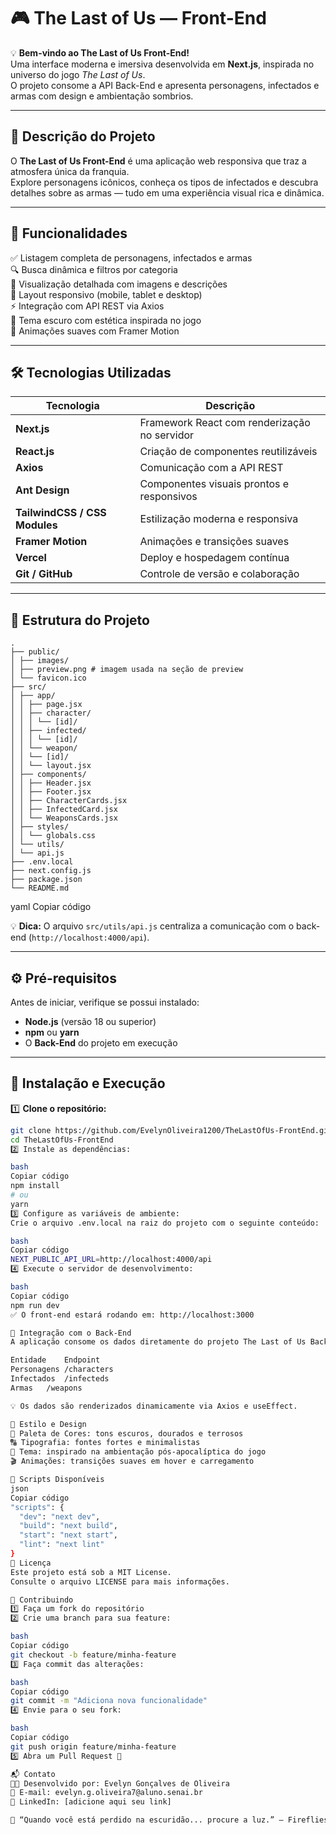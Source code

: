 # 🎮 The Last of Us — Front-End


💡 **Bem-vindo ao The Last of Us Front-End!**  
Uma interface moderna e imersiva desenvolvida em **Next.js**, inspirada no universo do jogo *The Last of Us*.  
O projeto consome a API Back-End e apresenta personagens, infectados e armas com design e ambientação sombrios.

---

## 📖 Descrição do Projeto

O **The Last of Us Front-End** é uma aplicação web responsiva que traz a atmosfera única da franquia.  
Explore personagens icônicos, conheça os tipos de infectados e descubra detalhes sobre as armas — tudo em uma experiência visual rica e dinâmica.

---

## 🚀 Funcionalidades

✅ Listagem completa de personagens, infectados e armas  
🔍 Busca dinâmica e filtros por categoria  
📸 Visualização detalhada com imagens e descrições  
📱 Layout responsivo (mobile, tablet e desktop)  
⚡ Integração com API REST via Axios  
🌙 Tema escuro com estética inspirada no jogo  
💬 Animações suaves com Framer Motion

---

## 🛠️ Tecnologias Utilizadas

| Tecnologia | Descrição |
|-------------|------------|
| **Next.js** | Framework React com renderização no servidor |
| **React.js** | Criação de componentes reutilizáveis |
| **Axios** | Comunicação com a API REST |
| **Ant Design** | Componentes visuais prontos e responsivos |
| **TailwindCSS / CSS Modules** | Estilização moderna e responsiva |
| **Framer Motion** | Animações e transições suaves |
| **Vercel** | Deploy e hospedagem contínua |
| **Git / GitHub** | Controle de versão e colaboração |

---

## 📂 Estrutura do Projeto

```
.
├── public/
│ ├── images/
│ ├── preview.png # imagem usada na seção de preview
│ └── favicon.ico
├── src/
│ ├── app/
│ │ ├── page.jsx
│ │ ├── character/
│ │ │ └── [id]/
│ │ ├── infected/
│ │ │ └── [id]/
│ │ └── weapon/
│ │ └── [id]/
│ │ └── layout.jsx
│ ├── components/
│ │ ├── Header.jsx
│ │ ├── Footer.jsx
│ │ ├── CharacterCards.jsx
│ │ ├── InfectedCard.jsx
│ │ └── WeaponsCards.jsx
│ ├── styles/
│ │ └── globals.css
│ └── utils/
│ └── api.js
├── .env.local
├── next.config.js
├── package.json
└── README.md
```

yaml
Copiar código

💡 **Dica:** O arquivo `src/utils/api.js` centraliza a comunicação com o back-end (`http://localhost:4000/api`).

---

## ⚙️ Pré-requisitos

Antes de iniciar, verifique se possui instalado:  

- **Node.js** (versão 18 ou superior)  
- **npm** ou **yarn**  
- O **Back-End** do projeto em execução

---

## 🧩 Instalação e Execução

1️⃣ **Clone o repositório:**

```bash
git clone https://github.com/EvelynOliveira1200/TheLastOfUs-FrontEnd.git
cd TheLastOfUs-FrontEnd
2️⃣ Instale as dependências:

bash
Copiar código
npm install
# ou
yarn
3️⃣ Configure as variáveis de ambiente:
Crie o arquivo .env.local na raiz do projeto com o seguinte conteúdo:

bash
Copiar código
NEXT_PUBLIC_API_URL=http://localhost:4000/api
4️⃣ Execute o servidor de desenvolvimento:

bash
Copiar código
npm run dev
✅ O front-end estará rodando em: http://localhost:3000

🧠 Integração com o Back-End
A aplicação consome os dados diretamente do projeto The Last of Us Back-End:

Entidade	Endpoint
Personagens	/characters
Infectados	/infecteds
Armas	/weapons

💡 Os dados são renderizados dinamicamente via Axios e useEffect.

💅 Estilo e Design
🎨 Paleta de Cores: tons escuros, dourados e terrosos
🔠 Tipografia: fontes fortes e minimalistas
🌌 Tema: inspirado na ambientação pós-apocalíptica do jogo
🎬 Animações: transições suaves em hover e carregamento

🧰 Scripts Disponíveis
json
Copiar código
"scripts": {
  "dev": "next dev",
  "build": "next build",
  "start": "next start",
  "lint": "next lint"
}
🧾 Licença
Este projeto está sob a MIT License.
Consulte o arquivo LICENSE para mais informações.

🤝 Contribuindo
1️⃣ Faça um fork do repositório
2️⃣ Crie uma branch para sua feature:

bash
Copiar código
git checkout -b feature/minha-feature
3️⃣ Faça commit das alterações:

bash
Copiar código
git commit -m "Adiciona nova funcionalidade"
4️⃣ Envie para o seu fork:

bash
Copiar código
git push origin feature/minha-feature
5️⃣ Abra um Pull Request 🎉

📬 Contato
👩‍💻 Desenvolvido por: Evelyn Gonçalves de Oliveira
📧 E-mail: evelyn.g.oliveira7@aluno.senai.br
🔗 LinkedIn: [adicione aqui seu link]

💬 “Quando você está perdido na escuridão... procure a luz.” — Fireflies 🔥